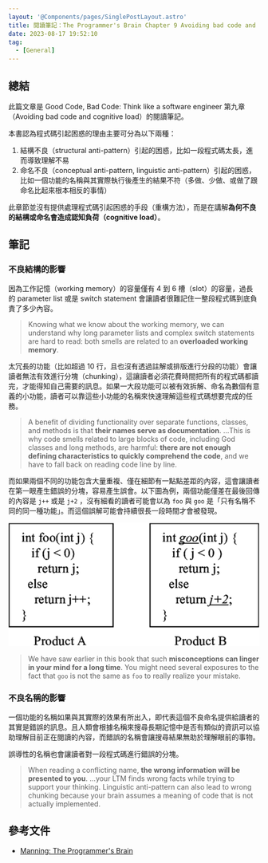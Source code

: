 ```yaml
---
layout: '@Components/pages/SinglePostLayout.astro'
title: 閱讀筆記：The Programmer's Brain Chapter 9 Avoiding bad code and cognitive load -- Two frameworks
date: 2023-08-17 19:52:10
tag:
  - [General]
---
```


## 總結

此篇文章是 Good Code, Bad Code: Think like a software engineer 第九章（Avoiding bad code and cognitive load）的閱讀筆記。

本書認為程式碼引起困惑的理由主要可分為以下兩種：

1. 結構不良（structural anti-pattern）引起的困惑，比如一段程式碼太長，進而導致理解不易
2. 命名不良（conceptual anti-pattern, linguistic anti-pattern）引起的困惑，比如一個功能的名稱與其實際執行後產生的結果不符（多做、少做、或做了跟命名比起來根本相反的事情）

此章節並沒有提供處理程式碼引起困惑的手段（重構方法），而是在講解**為何不良的結構或命名會造成認知負荷（cognitive load）**。

## 筆記

### 不良結構的影響

因為工作記憶（working memory）的容量僅有 4 到 6 槽（slot）的容量，過長的 parameter list 或是 switch statement 會讓讀者很難記住一整段程式碼到底負責了多少內容。

> Knowing what we know about the working memory, we can understand why long parameter lists and complex switch statements are hard to read: both smells are related to an **overloaded working memory**.

太冗長的功能（比如超過 10 行，且也沒有透過註解或排版進行分段的功能）會讓讀者無法有效進行分塊（chunking），這讓讀者必須花費時間把所有的程式碼都讀完，才能得知自己需要的訊息。如果一大段功能可以被有效拆解、命名為數個有意義的小功能，讀者可以靠這些小功能的名稱來快速理解這些程式碼想要完成的任務。

> A benefit of dividing functionality over separate functions, classes, and methods is that **their names serve as documentation**. ...This is why code smells related to large blocks of code, including God classes and long methods, are harmful: **there are not enough defining characteristics to quickly comprehend the code**, and we have to fall back on reading code line by line.

而如果兩個不同的功能包含大量重複、僅在細節有一點點差距的內容，這會讓讀者在第一眼產生錯誤的分塊，容易產生誤會。以下圖為例，兩個功能僅差在最後回傳的內容是 `j++` 或是 `j+2` ，沒有細看的讀者可能會以為 `foo` 與 `goo` 是「只有名稱不同的同一種功能」。而這個誤解可能會持續很長一段時間才會被發現。

![code clone](/2023/the-programmers-brain-ch9-avoiding-bad-code-and-cognitive-load/figure_9-2.png)

> We have saw earlier in this book that such **misconceptions can linger in your mind for a long time**. You might need several exposures to the fact that `goo` is not the same as `foo` to really realize your mistake.

### 不良名稱的影響

一個功能的名稱如果與其實際的效果有所出入，即代表這個不良命名提供給讀者的其實是錯誤的訊息。且人類會根據名稱來搜尋長期記憶中是否有類似的資訊可以協助理解目前正在閱讀的內容，而錯誤的名稱會讓搜尋結果無助於理解眼前的事物。

誤導性的名稱也會讓讀者對一段程式碼進行錯誤的分塊。

> When reading a conflicting name, **the wrong information will be presented to you**. ...your LTM finds wrong facts while trying to support your thinking. Linguistic anti-pattern can also lead to wrong chunking because your brain assumes a meaning of code that is not actually implemented.

## 參考文件

- [Manning: The Programmer's Brain](https://www.manning.com/books/the-programmers-brain)
